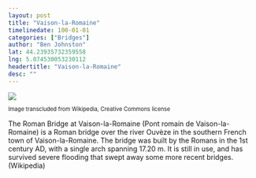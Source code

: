 ```yaml
---
layout: post
title: "Vaison-la-Romaine"
timelinedate: 100-01-01
categories: ["Bridges"]
author: "Ben Johnston"
lat: 44.23935732359558
lng: 5.074530053230112
headertitle: "Vaison-la-Romaine"
desc: ""
---
```


<img src="https://upload.wikimedia.org/wikipedia/commons/thumb/8/8f/Roman_Bridge%2C_Vaison-la-Romaine%2C_France._Pic_01.jpg/800px-Roman_Bridge%2C_Vaison-la-Romaine%2C_France._Pic_01.jpg"/>
<p style="font-size:0.8em;">Image transcluded from Wikipedia, Creative Commons license</p>

The Roman Bridge at Vaison-la-Romaine (Pont romain de Vaison-la-Romaine) is a Roman bridge over the river Ouvèze in the southern French town of Vaison-la-Romaine. The bridge was built by the Romans in the 1st century AD, with a single arch spanning 17.20 m. It is still in use, and has survived severe flooding that swept away some more recent bridges. (Wikipedia)
